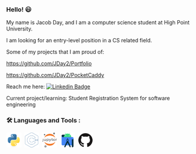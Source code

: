 ### Hello! :smiley: 
My name is Jacob Day, and I am a computer science student at High Point University.

I am looking for an entry-level position in a CS related field. 

Some of my projects that I am proud of:


https://github.com/JDay2/Portfolio

https://github.com/JDay2/PocketCaddy

Reach me here: [![Linkedin Badge](https://img.shields.io/badge/-kakbar-blue?style=flat&logo=Linkedin&logoColor=white)](https://www.linkedin.com/in/jacob-day00/)

Current project/learning:
Student Registration System for software engineering


### :hammer_and_wrench: Languages and Tools :
<div>
  <img src='https://github.com/devicons/devicon/blob/master/icons/python/python-original.svg' title='Python' alt='Python' width="40" height="40"/>&nbsp;
  <img src='https://github.com/devicons/devicon/blob/master/icons/cplusplus/cplusplus-line.svg' title='C++' alt='C++' width="40" height="40"/>&nbsp;
  <img src='https://github.com/devicons/devicon/blob/master/icons/jupyter/jupyter-original-wordmark.svg' title='Jupyter Notebook' alt='Jupyter' width="40" height="40"/>&nbsp;
  <img src='https://github.com/devicons/devicon/blob/master/icons/androidstudio/androidstudio-original.svg' title='Android Studio' alt='Android' width="40" height="40"/>&nbsp;
  <img src='https://github.com/devicons/devicon/blob/master/icons/github/github-original.svg' title='Github' alt='Github' width="40" height="40"/>&nbsp;
</div>
<!---
JDay2/JDay2 is a ✨ special ✨ repository because its `README.md` (this file) appears on your GitHub profile.
You can click the Preview link to take a look at your changes.
--->
